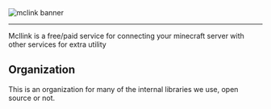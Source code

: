 <div>
<img alt="mclink banner" src="https://i.imgur.com/n9AQgpF.png" align="center" />
</div> 

---

Mcllink is a free/paid service for connecting your minecraft server with other services for extra utility

## Organization

This is an organization for many of the internal libraries we use, open source or not.  
